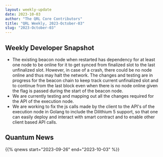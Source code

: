 ```yaml
---
layout: weekly-update
date: 2023-10-03
author: "The QRL Core Contributors"
title: "QRL Weekly, 2023-October-03"
slug: "2023-October-03"
---
```


## Weekly Developer Snapshot

- The existing beacon node when restarted has dependency for at least one node to be online for it to get synced from finalized slot to the last unfinalized slot. However, in case of a crash, there could be no node online and thus may halt the network. The changes and testing are in progress for the beacon chain to keep track current unfinalized slot and to continue from the last block even when there is no node online given the flag is passed during the start of the beacon node.
- We are currently testing and mapping out all the changes required for the API of the execution node. 
- We are working to fix the js calls made by the client to the API's of the execution node in Golang to include the Dilithium 5 support, so that one can easily deploy and interact with smart contract and to enable other client based API calls.

<!--more-->

## Quantum News

{{% qnews start="2023-09-26" end="2023-10-03" %}}
